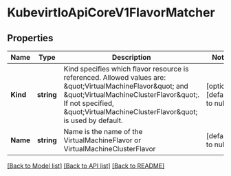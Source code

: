 # KubevirtIoApiCoreV1FlavorMatcher

## Properties
Name | Type | Description | Notes
------------ | ------------- | ------------- | -------------
**Kind** | **string** | Kind specifies which flavor resource is referenced. Allowed values are: \&quot;VirtualMachineFlavor\&quot; and \&quot;VirtualMachineClusterFlavor\&quot;. If not specified, \&quot;VirtualMachineClusterFlavor\&quot; is used by default. | [optional] [default to null]
**Name** | **string** | Name is the name of the VirtualMachineFlavor or VirtualMachineClusterFlavor | [default to null]

[[Back to Model list]](../README.md#documentation-for-models) [[Back to API list]](../README.md#documentation-for-api-endpoints) [[Back to README]](../README.md)


